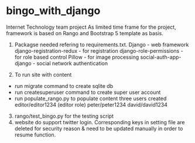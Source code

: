 # bingo_with_django
Internet Technology team project
As limited time frame for the project, framework is based on Rango and Bootstrap 5 template as basis.
1) Packagse needed refering to requirements.txt.
  Django - web framework
  django-registration-redux - for registration
  django-role-permissions - for role based control
  Pillow - for image processing
  social-auth-app-django - social network authentication
  
2) To run site with content
  - run migrate command to create sqlite db
  - run createsuperuser command to create super user account
  - run populate_rango.py to populate content
      three users created
        editor/editor1234 (editor role)
        peter/peter1234
        david/david1234

3) rango/test_bingo.py for the testing script
4) website do support twitter login. Corresponding keys in setting file are deleted for security reason & need to be updated manually in order to resume function.  
